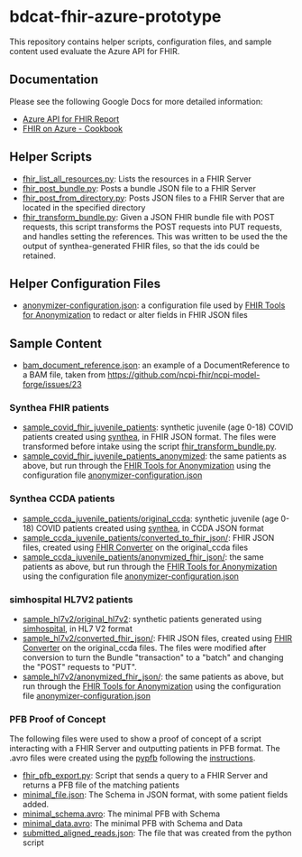 # bdcat-fhir-azure-prototype

This repository contains helper scripts, configuration files, and sample content used evaluate the Azure API for FHIR.


## Documentation
Please see the following Google Docs for more detailed information:  
*   [Azure API for FHIR Report](https://docs.google.com/document/d/1NXHNEx8wLVJHJWPWmVXmZYhvADreVQp9yb4jGK4droM/edit?usp=sharing)
*   [FHIR on Azure - Cookbook](https://docs.google.com/document/d/1cw-BMdDtnzsMylZvANx5aXqlVDX1MV4lIfqeXmy-DIs/edit?usp=sharing)

## Helper Scripts
* [fhir_list_all_resources.py](fhir_list_all_resources.py): Lists the resources in a FHIR Server
* [fhir_post_bundle.py](fhir_post_bundle.py): Posts a bundle JSON file to a FHIR Server 
* [fhir_post_from_directory.py](fhir_post_from_directory.py): Posts JSON files to a FHIR Server that are located in the specified directory
* [fhir_transform_bundle.py](fhir_transform_bundle.py): Given a JSON FHIR bundle file with POST requests, this script transforms the POST requests into PUT requests, and handles setting the references. This was written to be used the the output of synthea-generated FHIR files, so that the ids could be retained.

## Helper Configuration Files
*   [anonymizer-configuration.json](anonymizer-configuration.json): a configuration file used by [FHIR Tools for Anonymization](https://github.com/microsoft/FHIR-Tools-for-Anonymization) to redact or alter fields in FHIR JSON files

## Sample Content

*   [bam_document_reference.json](bam_document_reference.json): an example of a DocumentReference to a BAM file, taken from https://github.com/ncpi-fhir/ncpi-model-forge/issues/23

### Synthea FHIR patients
*   [sample_covid_fhir_juvenile_patients](sample_covid_fhir_juvenile_patients/): synthetic juvenile (age 0-18) COVID patients created using [synthea](https://github.com/synthetichealth/synthea), in FHIR JSON format. The files were transformed before intake using the script [fhir_transform_bundle.py](fhir_transform_bundle.py).
*   [sample_covid_fhir_juvenile_patients_anonymized](sample_covid_fhir_juvenile_patients_anonymized/): the same patients as above, but run through the [FHIR Tools for Anonymization](https://github.com/microsoft/FHIR-Tools-for-Anonymization) using the configuration file [anonymizer-configuration.json](anonymizer-configuration.json)

### Synthea CCDA patients
* [sample_ccda_juvenile_patients/original_ccda](sample_ccda_juvenile_patients/original_ccda): synthetic juvenile (age 0-18) COVID patients created using [synthea](https://github.com/synthetichealth/synthea), in CCDA JSON format
* [sample_ccda_juvenile_patients/converted_to_fhir_json/](sample_ccda_juvenile_patients/converted_to_fhir_json/): FHIR JSON files, created using [FHIR Converter](https://github.com/microsoft/FHIR-Converter) on the original_ccda files
* [sample_ccda_juvenile_patients/anonymized_fhir_json/](sample_ccda_juvenile_patients/anonymized_fhir_json/): the same patients as above, but run through the [FHIR Tools for Anonymization](https://github.com/microsoft/FHIR-Tools-for-Anonymization) using the configuration file [anonymizer-configuration.json](anonymizer-configuration.json)

### simhospital HL7V2 patients
* [sample_hl7v2/original_hl7v2](sample_hl7v2/original_hl7v2): synthetic patients generated using [simhospital](https://github.com/google/simhospital/), in HL7 V2 format
* [sample_hl7v2/converted_fhir_json/](sample_hl7v2/converted_fhir_json/): FHIR JSON files, created using [FHIR Converter](https://github.com/microsoft/FHIR-Converter) on the original_ccda files. The files were modified after conversion to turn the Bundle "transaction" to a "batch" and changing the "POST" requests to "PUT".
* [sample_hl7v2/anonymized_fhir_json/](sample_hl7v2/anonymized_fhir_json/): the same patients as above, but run through the [FHIR Tools for Anonymization](https://github.com/microsoft/FHIR-Tools-for-Anonymization) using the configuration file [anonymizer-configuration.json](anonymizer-configuration.json)

### PFB Proof of Concept
The following files were used to show a proof of concept of a script interacting with a FHIR Server and outputting patients in PFB format. The .avro files were created using the [pypfb](https://github.com/uc-cdis/pypfb) following the [instructions](https://github.com/uc-cdis/pypfb#example-of-minimal-pfb).
* [fhir_pfb_export.py](pfb/fhir_pfb_export.py): Script that sends a query to a FHIR Server and returns a PFB file of the matching patients
* [minimal_file.json](pfb/minimal_file.json): The Schema in JSON format, with some patient fields added.
* [minimal_schema.avro](pfb/minimal_schema.avro): The minimal PFB with Schema
* [minimal_data.avro](pfb/minimal_data.avro): The minimal PFB with Schema and Data
* [submitted_aligned_reads.json](pfb/input_json/submitted_aligned_reads.json): The file that was created from the python script



